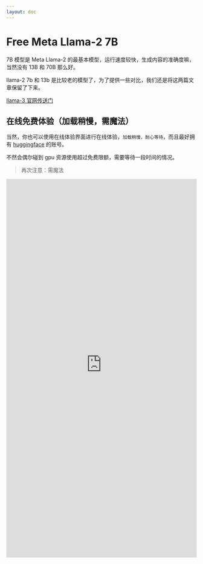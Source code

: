 ```yaml
---
layout: doc
---
```


# Free Meta Llama-2 7B

7B 模型是 Meta Llama-2 的最基本模型，运行速度较快，生成内容的准确度嘛，当然没有 13B 和 70B 那么好。

llama-2 7b 和 13b 是比较老的模型了，为了提供一些对比，我们还是将这两篇文章保留了下来。

[llama-3 官网传送门](https://llama.meta.com/llama3/)

## 在线免费体验（加载稍慢，需魔法）

当然，你也可以使用在线体验界面进行在线体验，`加载稍慢，耐心等待`，而且最好拥有 [huggingface](https://huggingface.co/) 的账号。

不然会偶尔碰到 gpu 资源使用超过免费限额，需要等待一段时间的情况。

> 再次注意：需魔法

<iframe
	src="https://huggingface-projects-llama-2-7b-chat.hf.space"
	frameborder="0"
	width="100%"
	height="1000"
></iframe>

